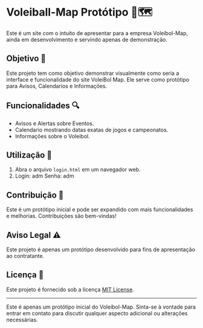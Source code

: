 # Voleiball-Map Protótipo 🏐🗺️

Este é um site com o intuito de apresentar para a empresa Voleibol-Map, ainda em desenvolvimento e servindo apenas de demonstração.

## Objetivo 🎯

Este projeto tem como objetivo demonstrar visualmente como seria a interface e funcionalidade do site VoleiBol Map. Ele serve como protótipo para Avisos, Calendarios e Informações.

## Funcionalidades 🔍

- Avisos e Alertas sobre Eventos.
- Calendario mostrando datas exatas de jogos e campeonatos.
- Informações sobre o Voleibol.

## Utilização 🚀

1. Abra o arquivo `login.html` em um navegador web.
2. Login: adm Senha: adm

## Contribuição 🤝

Este é um protótipo inicial e pode ser expandido com mais funcionalidades e melhorias. Contribuições são bem-vindas!

## Aviso Legal ⚠️

Este projeto é apenas um protótipo desenvolvido para fins de apresentação ao contratante.

## Licença 📝

Este projeto é fornecido sob a licença [MIT License](LICENSE).

---

Este é apenas um protótipo inicial do Voleibol-Map. Sinta-se à vontade para entrar em contato para discutir qualquer aspecto adicional ou alterações necessárias.
